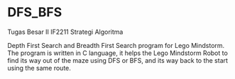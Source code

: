 # DFS_BFS
Tugas Besar II IF2211 Strategi Algoritma

Depth First Search and Breadth First Search program for Lego Mindstorm. The program is written in C language, it helps the Lego Mindstorm Robot to find its way out of the maze using DFS or BFS, and its way back to the start using the same route.
